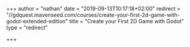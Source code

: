 +++
author = "nathan"
date = "2019-09-13T10:17:18+02:00"
redirect = "//gdquest.mavenseed.com/courses/create-your-first-2d-game-with-godot-extended-edition"
title = "Create your First 2D Game with Godot"
type = "redirect"

+++
